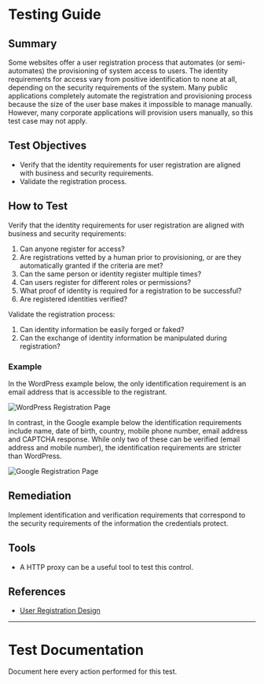 # Testing Guide

## Summary

Some websites offer a user registration process that automates (or semi-automates) the provisioning of system access to users. The identity requirements for access vary from positive identification to none at all, depending on the security requirements of the system. Many public applications completely automate the registration and provisioning process because the size of the user base makes it impossible to manage manually. However, many corporate applications will provision users manually, so this test case may not apply.

## Test Objectives

-   Verify that the identity requirements for user registration are aligned with business and security requirements.
-   Validate the registration process.

## How to Test

Verify that the identity requirements for user registration are aligned with business and security requirements:

1.  Can anyone register for access?
2.  Are registrations vetted by a human prior to provisioning, or are they automatically granted if the criteria are met?
3.  Can the same person or identity register multiple times?
4.  Can users register for different roles or permissions?
5.  What proof of identity is required for a registration to be successful?
6.  Are registered identities verified?

Validate the registration process:

1.  Can identity information be easily forged or faked?
2.  Can the exchange of identity information be manipulated during registration?

### Example

In the WordPress example below, the only identification requirement is an email address that is accessible to the registrant.

![WordPress Registration Page](https://owasp.org/www-project-web-security-testing-guide/v42/4-Web_Application_Security_Testing/03-Identity_Management_Testing/images/Wordpress_registration_page.jpg)  

In contrast, in the Google example below the identification requirements include name, date of birth, country, mobile phone number, email address and CAPTCHA response. While only two of these can be verified (email address and mobile number), the identification requirements are stricter than WordPress.

![Google Registration Page](https://owasp.org/www-project-web-security-testing-guide/v42/4-Web_Application_Security_Testing/03-Identity_Management_Testing/images/Google_registration_page.jpg)  

## Remediation

Implement identification and verification requirements that correspond to the security requirements of the information the credentials protect.

## Tools

- A HTTP proxy can be a useful tool to test this control.

## References

- [User Registration Design](https://mashable.com/2011/06/09/user-registration-design/)

---

# Test Documentation

Document here every action performed for this test.